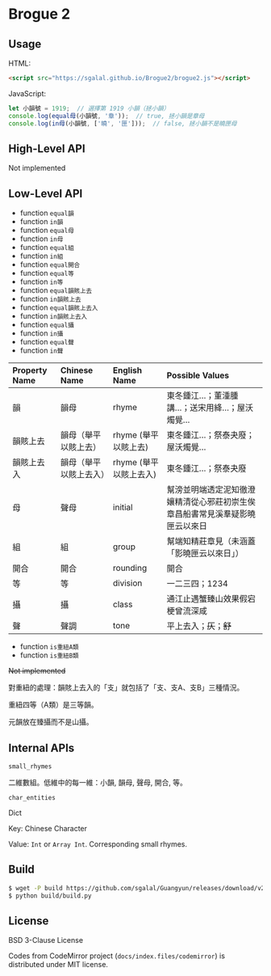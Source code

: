 # Brogue 2

## Usage

HTML:

```html
<script src="https://sgalal.github.io/Brogue2/brogue2.js"></script>
```

JavaScript:

```javascript
let 小韻號 = 1919;  // 選擇第 1919 小韻（拯小韻）
console.log(equal母(小韻號, '章'));  // true, 拯小韻是章母
console.log(in母(小韻號, ['曉', '匣']));  // false, 拯小韻不是曉匣母
```

## High-Level API

Not implemented

## Low-Level API

* function `equal韻`
* function `in韻`
* function `equal母`
* function `in母`
* function `equal組`
* function `in組`
* function `equal開合`
* function `equal等`
* function `in等`
* function `equal韻賅上去`
* function `in韻賅上去`
* function `equal韻賅上去入`
* function `in韻賅上去入`
* function `equal攝`
* function `in攝`
* function `equal聲`
* function `in聲`

Property Name | Chinese Name | English Name | Possible Values
:- | :- | :- | :-
韻 | 韻母 | rhyme | 東冬鍾江…；董湩腫講…；送宋用絳…；屋沃燭覺…
韻賅上去 | 韻母（舉平以賅上去） | rhyme (舉平以賅上去) | 東冬鍾江…；祭泰夬廢；屋沃燭覺…
韻賅上去入 | 韻母（舉平以賅上去入） | rhyme (舉平以賅上去入) | 東冬鍾江…；祭泰夬廢
母 | 聲母 | initial | 幫滂並明端透定泥知徹澄孃精清從心邪莊初崇生俟章昌船書常見溪羣疑影曉匣云以來日
組 | 組 | group | 幫端知精莊章見（未涵蓋「影曉匣云以來日」）
開合 | 開合 | rounding | 開合
等 | 等 | division | 一二三四；1234
攝 | 攝 | class | 通江止遇蟹臻山效果假宕梗曾流深咸
聲 | 聲調 | tone | 平上去入；<del>仄</del>；<del>舒</del>

* function `is重紐A類`
* function `is重紐B類`

<del>Not implemented</del>

對重紐的處理：韻賅上去入的「支」就包括了「支、支A、支B」三種情況。

重紐四等（A類）是三等韻。

元韻放在臻攝而不是山攝。

## Internal APIs

`small_rhymes`

二維數組。低維中的每一維：小韻, 韻母, 聲母, 開合, 等。

`char_entities`

Dict

Key: Chinese Character

Value: `Int` or `Array Int`. Corresponding small rhymes.

## Build

```sh
$ wget -P build https://github.com/sgalal/Guangyun/releases/download/v2.1/data.sqlite3
$ python build/build.py
```

## License

BSD 3-Clause License

Codes from CodeMirror project (`docs/index.files/codemirror`) is distributed under MIT license.
